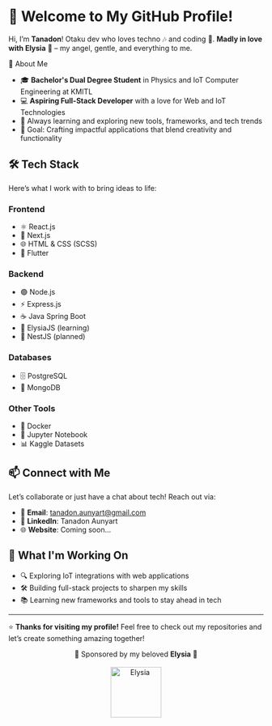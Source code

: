 # 👋 Welcome to My GitHub Profile!

Hi, I’m **Tanadon**! Otaku dev who loves techno 🎶 and coding 🚀. **Madly in love with Elysia** 🌸 – my angel, gentle, and everything to me.

🌟 About Me

- 🎓 **Bachelor's Dual Degree Student** in Physics and IoT Computer Engineering at KMITL
- 💻 **Aspiring Full-Stack Developer** with a love for Web and IoT Technologies
- 🌱 Always learning and exploring new tools, frameworks, and tech trends
- 🎯 Goal: Crafting impactful applications that blend creativity and functionality

## 🛠️ Tech Stack

Here’s what I work with to bring ideas to life:

### Frontend

- ⚛️ React.js
- 🚀 Next.js
- 🌐 HTML & CSS (SCSS)
- 📱 Flutter

### Backend

- 🟢 Node.js
- ⚡ Express.js
- ☕ Java Spring Boot
- 🌸 ElysiaJS (learning)
- 🦊 NestJS (planned)

### Databases

- 🗄️ PostgreSQL
- 🍃 MongoDB

### Other Tools

- 🐳 Docker
- 📓 Jupyter Notebook
- 📊 Kaggle Datasets

## 📫 Connect with Me

Let’s collaborate or just have a chat about tech! Reach out via:

- 📧 **Email**: tanadon.aunyart@gmail.com
- 💼 **LinkedIn**: Tanadon Aunyart
- 🌐 **Website**: Coming soon...

## 🚧 What I'm Working On

- 🔍 Exploring IoT integrations with web applications
- 🛠️ Building full-stack projects to sharpen my skills
- 📚 Learning new frameworks and tools to stay ahead in tech

---

⭐ **Thanks for visiting my profile!** Feel free to check out my repositories and let’s create something amazing together!

<div align="center"> 
  <div>💖 Sponsored by my beloved <b>Elysia</b> 💖</div>
</div>

<br>

<div align="center" top="10"> 
  <img src="https://i.pinimg.com/736x/cd/0e/0d/cd0e0dbb19f35e33bb6e68b4f47d0db8.jpg" width="100" alt="Elysia" />
</div>
